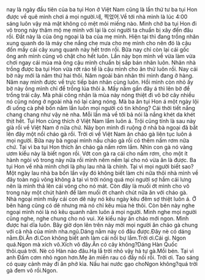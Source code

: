 nay là ngày đầu tiên của ba tụi Hon ở Việt Nam cũng là lần thứ tư ba tụi Hon được về quê mình chơi á mọi người.네, 찍었어.Về tới nhà mình là lúc 4:00 sáng luôn vậy mà mặt không có mệt mỏi miếng nào. Mình chở ba tụi Hon đi vô trong này thăm mộ mẹ mình với lại là coi người ta chuẩn bị xây đến đâu rồi. Đất này là của ông ngoại là ba của mẹ mình. Hiện tại thì đang trồng nhãn xung quanh do là máy che nắng che mưa cho mẹ mình cho nên đó là cậu đốn mấy cái cây xung quanh này hết trơn rồi. Bữa nay chỉ còn lại cái gốc ông anh mình cũng vô chặt cho hết luôn. Lần này bọn mình về vừa làm vừa chơi ngay cái mùa mà ông cậu mình chuẩn bị sắp bán nhãn luôn. Nhãn nhà trồng được ba tụi Hon vừa rớt ráo tế là cậu mình cho ăn thử luôn rồi. Nay cái bờ này mới là năm thứ hai thôi. Năm ngoái bán nhãn thì mình đang ở hàng. Năm nay mình được về trực tiếp bán nhãn cùng luôn. Hồi mình còn nhỏ ấy bờ này ông mình chỉ để trồng lúa thôi à. Mấy năm gần đây á thì lên bờ để trồng trái cây. Mà phải công nhận là mùa này nóng thiệt đi vô bờ cây nhiều nó cũng nóng ở ngoài nhà nó lại càng nóng. Mà ba ăn tụi Hon á một ngày lội đi uống cà phê bốn năm lần luôn mọi người có tin không? Cái thời tiết nắng chang chang như vậy nè nha. Mỗi lần mà về tới bả nói là nắng khét da khét thịt hết. Tụi Hon cũng thích ở Việt Nam lắm luôn á. Trội cũng tính là sau này già rồi về Việt Nam ở nữa chứ. Nãy bọn mình đi ruộng ở nhà bà ngoại đã bắt lên đây một nồi cháo gà rồi. Trời ơi về Việt Nam ăn cháo gà liên tục luôn á mọi người. Bữa nay bà ngoại mình nấu cháo gà rồi có thêm nấm rơm nữa chứ. Tại vì ba tụi Hon thích ăn cháo gà nấm rơm lắm. Nhìn con gà nó vàng ươm kiểu này là biết ngon rồi. Vớt con gà ra cái cho nấm rơm, cho một ít hành ngòi vô trong này nữa rồi mình nêm nếm lại cho nó vừa ăn là được. Ba tụi Hon về nhà mình chơi là phụ lau nhà là chính. Tại vì mọi người biết sao? Một ngày lau nhà ba bốn lần vậy đó không biết làm chi nữa thôi nhà mình về đây toàn ngủ võng không à tại vì trời nóng quá mọi người sợ hầm cái lưng nên là mình thả lên cái võng cho nó mát. Còn đây là muối ớt mình cho vô trong này một chút hành để làm muối ớt chanh chút nữa ăn với cháo gà. Nhà ngoại mình mấy cái con dê này nó kêu ngày kêu đêm sợ thiệt luôn á. Ở bên hàng cũng có dê nhưng mà nó chỉ kêu mùa hè thôi. Còn bên này nghe ngoại mình nói là nó kêu quanh năm luôn á mọi người. Mình nghe mọi người cũng nghe, nghe chung cho nó vui. Xé kiểu này ăn cháo mới ngon. Mình được hai dĩa luôn. Bây giờ dọn lên trên này mời mọi người ăn cháo gà chung với cả nhà của mình nha.ngủ.Dáng nằm này có đâu được.Đây nè có dáng nằm.Đi.Ăn đi.Con không biết anh làm cái nồi bự lắm.Trời ơi.Cái gì. Ngon quá.Ngon mà xích vô.Xích vô đây.Ăn có cây không?Dáng Hàn Quốc thôi.quá trời. Nè có Hàn nào đâu.Hạ lắ trời nhỏ vậy hả tự gà.Mồi bén. Tại vì anh Đấm cơm nhỏ ngon hơn.Mẹ ăn miến rau có đầy nồi rồi. Trời ơi. Tao sáng có quay cảnh mày đi ăn phở kìa. Nấu hai nước gạo choNgon không?quá trời gà đem vô rồi.Ngon.